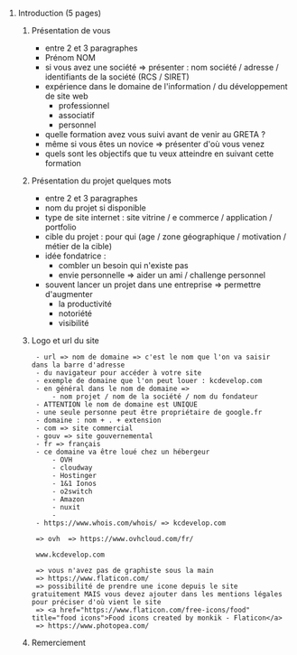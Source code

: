 1. Introduction (5 pages)
    1. Présentation de vous

        - entre 2 et 3 paragraphes 
        - Prénom NOM
        - si vous avez une société => présenter : nom société / adresse / identifiants de la société (RCS / SIRET)
        - expérience dans le domaine de l'information / du développement de site web
            - professionnel
            - associatif
            - personnel 
        - quelle formation avez vous suivi avant de venir au GRETA ?
        - même si vous êtes un novice => présenter d'où vous venez 
        - quels sont les objectifs que tu veux atteindre en suivant cette formation 

    2. Présentation du projet quelques mots

        - entre 2 et 3 paragraphes 
        - nom du projet si disponible
        - type de site internet : site vitrine / e commerce / application / portfolio 
        - cible du projet : pour qui (age / zone géographique / motivation / métier de la cible)
        - idée fondatrice : 
            - combler un besoin qui n'existe pas
            - envie personnelle => aider un ami / challenge personnel 
        - souvent lancer un projet dans une entreprise => permettre d'augmenter 
            - la productivité 
            - notoriété
            - visibilité

    1. Logo et url du site
            
            - url => nom de domaine => c'est le nom que l'on va saisir dans la barre d'adresse
            - du navigateur pour accéder à votre site 
            - exemple de domaine que l'on peut louer : kcdevelop.com
            - en général dans le nom de domaine => 
                - nom projet / nom de la société / nom du fondateur
            - ATTENTION le nom de domaine est UNIQUE 
            - une seule personne peut être propriétaire de google.fr
            - domaine : nom + . + extension
            - com => site commercial
            - gouv => site gouvernemental
            - fr => français
            - ce domaine va être loué chez un hébergeur 
                - OVH
                - cloudway
                - Hostinger
                - 1&1 Ionos
                - o2switch
                - Amazon
                - nuxit
                - 
            - https://www.whois.com/whois/ => kcdevelop.com
            
            => ovh  => https://www.ovhcloud.com/fr/

            www.kcdevelop.com 

            => vous n'avez pas de graphiste sous la main 
            => https://www.flaticon.com/
            => possibilité de prendre une icone depuis le site gratuitement MAIS vous devez ajouter dans les mentions légales pour préciser d'où vient le site 
            => <a href="https://www.flaticon.com/free-icons/food" title="food icons">Food icons created by monkik - Flaticon</a>
            => https://www.photopea.com/



    1. Remerciement